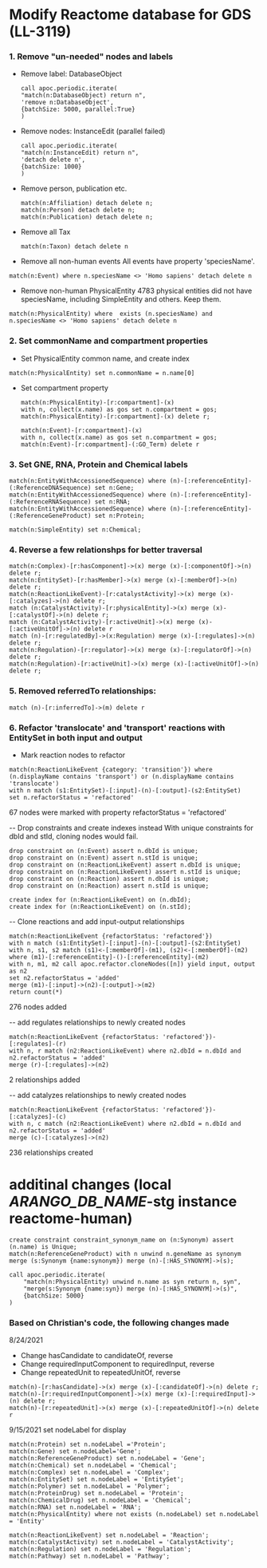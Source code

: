 # Modify Reactome database for GDS (LL-3119)

### 1. Remove "un-needed" nodes and labels
- Remove label: DatabaseObject
    ```
    call apoc.periodic.iterate(
    "match(n:DatabaseObject) return n", 
    'remove n:DatabaseObject', 
    {batchSize: 5000, parallel:True}
    )
    ```
- Remove nodes: InstanceEdit (parallel failed)
    ```
    call apoc.periodic.iterate(
    "match(n:InstanceEdit) return n", 
    'detach delete n', 
    {batchSize: 1000}
    )
    ```
- Remove person, publication etc.
    ```
    match(n:Affiliation) detach delete n;
    match(n:Person) detach delete n;
    match(n:Publication) detach delete n;
    ```
    
- Remove all Tax 
    ```
    match(n:Taxon) detach delete n
    ```
    
- Remove all non-human events 
All events have property 'speciesName'.  
```
match(n:Event) where n.speciesName <> 'Homo sapiens' detach delete n
```
    
- Remove non-human PhysicalEntity
4783 physical entities did not have speciesName, including SimpleEntity and others. Keep them. 
```
match(n:PhysicalEntity) where  exists (n.speciesName) and n.speciesName <> 'Homo sapiens' detach delete n
```

### 2. Set commonName and compartment properties
- Set PhysicalEntity common name, and create index
```
match(n:PhysicalEntity) set n.commonName = n.name[0]
```

- Set compartment property
    ```
    match(n:PhysicalEntity)-[r:compartment]-(x)  
    with n, collect(x.name) as gos set n.compartment = gos;
    match(n:PhysicalEntity)-[r:compartment]-(x) delete r;
    
    match(n:Event)-[r:compartment]-(x)  
    with n, collect(x.name) as gos set n.compartment = gos;
    match(n:Event)-[r:compartment]-(:GO_Term) delete r
    ```
  
### 3. Set GNE, RNA, Protein and Chemical labels
```
match(n:EntityWithAccessionedSequence) where (n)-[:referenceEntity]-(:ReferenceDNASequence) set n:Gene;
match(n:EntityWithAccessionedSequence) where (n)-[:referenceEntity]-(:ReferenceRNASequence) set n:RNA;
match(n:EntityWithAccessionedSequence) where (n)-[:referenceEntity]-(:ReferenceGeneProduct) set n:Protein;

match(n:SimpleEntity) set n:Chemical;
```

### 4. Reverse a few relationshps for better traversal
```
match(n:Complex)-[r:hasComponent]->(x) merge (x)-[:componentOf]->(n) delete r;
match(n:EntitySet)-[r:hasMember]->(x) merge (x)-[:memberOf]->(n) delete r;
match(n:ReactionLikeEvent)-[r:catalystActivity]->(x) merge (x)-[:catalyzes]->(n) delete r;
match (n:CatalystActivity)-[r:physicalEntity]->(x) merge (x)-[:catalystOf]->(n) delete r;
match (n:CatalystActivity)-[r:activeUnit]->(x) merge (x)-[:activeUnitOf]->(n) delete r
match (n)-[r:regulatedBy]->(x:Regulation) merge (x)-[:regulates]->(n) delete r;
match(n:Regulation)-[r:regulator]->(x) merge (x)-[:regulatorOf]->(n) delete r;
match(n:Regulation)-[r:activeUnit]->(x) merge (x)-[:activeUnitOf]->(n) delete r;
```

### 5. Removed referredTo relationships:
```
match (n)-[r:inferredTo]->(m) delete r
```

### 6. Refactor 'translocate' and 'transport' reactions with EntitySet in both input and output
- Mark reaction nodes to refactor
```
match(n:ReactionLikeEvent {category: 'transition'}) where (n.displayName contains 'transport') or (n.displayName contains 'translocate') 
with n match (s1:EntitySet)-[:input]-(n)-[:output]-(s2:EntitySet) 
set n.refactorStatus = 'refactored'
```
67 nodes were marked with property refactorStatus = 'refactored'

-- Drop constraints and create indexes instead
With unique constraints for dbId and stId, cloning nodes would fail.
```
drop constraint on (n:Event) assert n.dbId is unique;
drop constraint on (n:Event) assert n.stId is unique;
drop constraint on (n:ReactionLikeEvent) assert n.dbId is unique;
drop constraint on (n:ReactionLikeEvent) assert n.stId is unique;
drop constraint on (n:Reaction) assert n.dbId is unique;
drop constraint on (n:Reaction) assert n.stId is unique;

create index for (n:ReactionLikeEvent) on (n.dbId);
create index for (n:ReactionLikeEvent) on (n.stId);
````

-- Clone reactions and add input-output relationships
```
match(n:ReactionLikeEvent {refactorStatus: 'refactored'}) 
with n match (s1:EntitySet)-[:input]-(n)-[:output]-(s2:EntitySet) 
with n, s1, s2 match (s1)<-[:memberOf]-(m1), (s2)<-[:memberOf]-(m2) 
where (m1)-[:referenceEntity]-()-[:referenceEntity]-(m2)
with n, m1, m2 call apoc.refactor.cloneNodes([n]) yield input, output as n2
set n2.refactorStatus = 'added'
merge (m1)-[:input]->(n2)-[:output]->(m2)
return count(*)
```
276 nodes added

-- add regulates relationships to newly created nodes
```
match(n:ReactionLikeEvent {refactorStatus: 'refactored'})-[:regulates]-(r) 
with n, r match (n2:ReactionLikeEvent) where n2.dbId = n.dbId and n2.refactorStatus = 'added'
merge (r)-[:regulates]->(n2)
```
2 relationships added

-- add catalyzes relationships to newly created nodes
```
match(n:ReactionLikeEvent {refactorStatus: 'refactored'})-[:catalyzes]-(c) 
with n, c match (n2:ReactionLikeEvent) where n2.dbId = n.dbId and n2.refactorStatus = 'added'
merge (c)-[:catalyzes]->(n2)
```
236 relationships created

# additinal changes (local ***ARANGO_DB_NAME***-stg instance reactome-human) 
```
create constraint constraint_synonym_name on (n:Synonym) assert (n.name) is Unique;
match(n:ReferenceGeneProduct) with n unwind n.geneName as synonym 
merge (s:Synonym {name:synonym}) merge (n)-[:HAS_SYNONYM]->(s);

call apoc.periodic.iterate(
    "match(n:PhysicalEntity) unwind n.name as syn return n, syn",
    "merge(s:Synonym {name:syn}) merge (n)-[:HAS_SYNONYM]->(s)",
    {batchSize: 5000}
)
```


### Based on Christian's code, the following changes made
8/24/2021
- Change hasCandidate to candidateOf, reverse
- Change requiredInputComponent to requiredInput, reverse
- Change repeatedUnit to repeatedUnitOf, reverse
``` 
match(n)-[r:hasCandidate]->(x) merge (x)-[:candidateOf]->(n) delete r;
match(n)-[r:requiredInputComponent]->(x) merge (x)-[:requiredInput]->(n) delete r;
match(n)-[r:repeatedUnit]->(x) merge (x)-[:repeatedUnitOf]->(n) delete r
```

9/15/2021
set nodeLabel for display 
``` 
match(n:Protein) set n.nodeLabel ='Protein';
match(n:Gene) set n.nodeLabel='Gene';
match(n:ReferenceGeneProduct) set n.nodeLabel = 'Gene';
match(n:Chemical) set n.nodeLabel = 'Chemical';
match(n:Complex) set n.nodeLabel = 'Complex';
match(n:EntitySet) set n.nodeLabel = 'EntitySet';
match(n:Polymer) set n.nodeLabel = 'Polymer';
match(n:ProteinDrug) set n.nodeLabel = 'Protein';
match(n:ChemicalDrug) set n.nodeLabel = 'Chemical';
match(n:RNA) set n.nodeLabel = 'RNA';
match(n:PhysicalEntity) where not exists (n.nodeLabel) set n.nodeLabel = 'Entity'

match(n:ReactionLikeEvent) set n.nodeLabel = 'Reaction';
match(n:CatalystActivity) set n.nodeLabel = 'CatalystActivity';
match(n:Regulation) set n.nodeLabel = 'Regulation';
match(n:Pathway) set n.nodeLabel = 'Pathway';
```